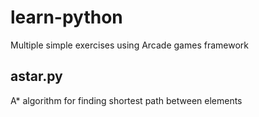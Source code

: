 # learn-python

Multiple simple exercises using Arcade games framework

## astar.py
A* algorithm for finding shortest path between elements

